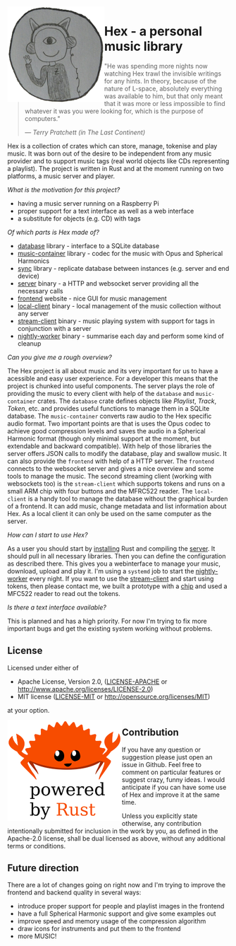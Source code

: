 <img align="left" src="assets/github.png" width="220px"/>

#  Hex - a personal music library
> "He was spending more nights now watching Hex trawl the invisible writings for any hints. In theory, because of the nature of L-space, absolutely everything was available to him, but that only meant that it was more or less impossible to find whatever it was you were looking for, which is the purpose of computers."
>
> &mdash; <cite>Terry Pratchett (in _The Last Continent_)</cite>

Hex is a collection of crates which can store, manage, tokenise and play music. It was born out of the desire to be independent from any music provider and to support music tags (real world objects like CDs representing a playlist). The project is written in Rust and at the moment running on two platforms, a music server and player.

*What is the motivation for this project?*
 * having a music server running on a Raspberry Pi
 * proper support for a text interface as well as a web interface
 * a substitute for objects (e.g. CD) with tags

*Of which parts is Hex made of?*
 * [database](database/) library - interface to a SQLite database
 * [music-container](music-container/) library - codec for the music with Opus and Spherical Harmonics
 * [sync](sync/) library - replicate database between instances (e.g. server and end device)
 * [server](server) binary - a HTTP and websocket server providing all the necessary calls
 * [frontend](frontend) website - nice GUI for music management
 * [local-client](local-client) binary - local management of the music collection without any server
 * [stream-client](stream-client) binary - music playing system with support for tags in conjunction with a server
 * [nightly-worker](nightly-worker) binary - summarise each day and perform some kind of cleanup

*Can you give me a rough overview?*

The Hex project is all about music and its very important for us to have a acessible and easy user experience. For a developer this means that the project is chunked into useful components. The server plays the role of providing the music to every client with help of the `database` and `music-container` crates. The `database` crate defines objects like _Playlist_, _Track_, _Token_, etc. and provides useful functions to manage them in a SQLite database. The `music-container` converts raw audio to the Hex specific audio format. Two important points are that is uses the Opus codec to achieve good compression levels and saves the audio in a Spherical Harmonic format (though only minimal support at the moment, but extendable and backward compatible). With help of those libraries the server offers JSON calls to modify the database, play and swallow music. It can also provide the `frontend` with help of a HTTP server. The `frontend` connects to the websocket server and gives a nice overview and some tools to manage the music. The second streaming client (working with websockets too) is the `stream-client` which supports tokens and runs on a small ARM chip with four buttons and the MFRC522 reader. The `local-client` is a handy tool to manage the database without the graphical burden of a frontend. It can add music, change metadata and list information about Hex. As a local client it can only be used on the same computer as the server.

*How can I start to use Hex?*

As a user you should start by [installing](http://rust-lang.org/install.html) Rust and compiling the [server](server). It should pull in all necessary libraries. Then you can define the configuration as described there. This gives you a webinterface to manage your music, download, upload and play it. I'm using a `systemd` job to start the [nightly-worker](nightly-worker/) every night. If you want to use the [stream-client](stream-client/) and start using tokens, then please contact me, we built a prototype with a [chip](getchip.com) and used a MFC522 reader to read out the tokens.

*Is there a text interface available?*

This is planned and has a high priority. For now I'm trying to fix more important bugs and get the existing system working without problems.

## License

Licensed under either of

- Apache License, Version 2.0, ([LICENSE-APACHE](LICENSE-APACHE) or <http://www.apache.org/licenses/LICENSE-2.0>)
- MIT license ([LICENSE-MIT](LICENSE-MIT) or <http://opensource.org/licenses/MIT>)

at your option.

<img align="left" src="assets/rust2.png" width="260px"/>

## Contribution
If you have any question or suggestion please just open an issue in Github. Feel free to comment on particular features or suggest crazy, funny ideas. I would anticipate if you can have some use of Hex and improve it at the same time.

Unless you explicitly state otherwise, any contribution intentionally submitted for inclusion in the work by you, as defined in the Apache-2.0 license, shall be dual licensed as above, without any additional terms or conditions.

## Future direction

There are a lot of changes going on right now and I'm trying to improve the frontend and backend quality in several ways:
 * introduce proper support for people and playlist images in the frontend
 * have a full Spherical Harmonic support and give some examples out
 * improve speed and memory usage of the compression algorithm
 * draw icons for instruments and put them to the frontend
 * more MUSIC!
